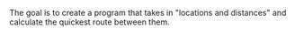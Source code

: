 The goal is to create a program that takes in "locations and distances" and calculate the quickest route between them.